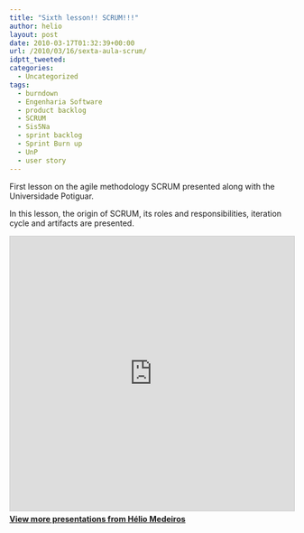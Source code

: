 ```yaml
---
title: "Sixth lesson!! SCRUM!!!"
author: helio
layout: post
date: 2010-03-17T01:32:39+00:00
url: /2010/03/16/sexta-aula-scrum/
idptt_tweeted: 
categories:
  - Uncategorized
tags:
  - burndown
  - Engenharia Software
  - product backlog
  - SCRUM
  - Sis5Na
  - sprint backlog
  - Sprint Burn up
  - UnP
  - user story
---
```


First lesson on the agile methodology SCRUM presented along with the Universidade Potiguar.

In this lesson, the origin of SCRUM, its roles and responsibilities, iteration cycle and artifacts are presented. <div style="margin-bottom: 20px;">
<iframe src="https://www.slideshare.net/slideshow/embed_code/key/ePHVpNd1rPPUEh" width="597" height="486" frameborder="0" marginwidth="0" marginheight="0" scrolling="no" style="border:1px solid #CCC; border-width:1px; margin-bottom:5px; max-width: 100%;" allowfullscreen></iframe>
</iframe>
<div style="margin-bottom:5px">
    <strong><a href="//www.slideshare.net/heliomedeiros" target="_blank">View more presentations from Hélio Medeiros</a></strong>
</div>
</div>